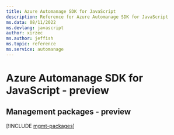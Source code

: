 ```yaml
---
title: Azure Automanage SDK for JavaScript
description: Reference for Azure Automanage SDK for JavaScript
ms.data: 08/11/2022
ms.devlang: javascript
author: xirzec
ms.author: jeffish
ms.topic: reference
ms.service: automanage
---
```

# Azure Automanage SDK for JavaScript - preview

## Management packages - preview
[!INCLUDE [mgmt-packages](automanage-mgmt-index.md)]

